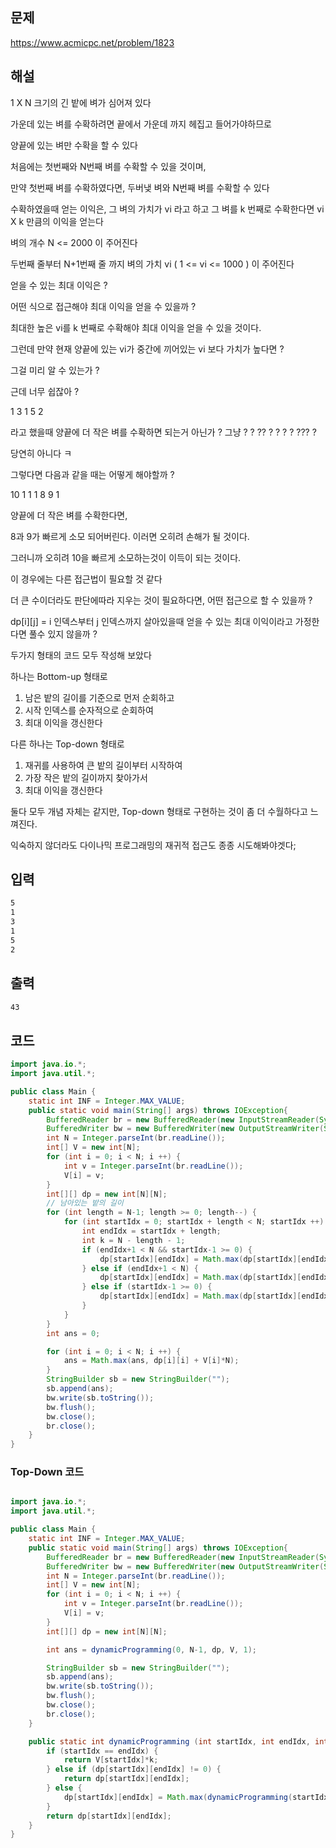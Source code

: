 ## 문제
https://www.acmicpc.net/problem/1823

## 해설

1 X N 크기의 긴 밭에 벼가 심어져 있다

가운데 있는 벼를 수확하려면 끝에서 가운데 까지 헤집고 들어가야하므로

양끝에 있는 벼만 수확을 할 수 있다

처음에는 첫번째와 N번째 벼를 수확할 수 있을 것이며,

만약 첫번째 벼를 수확하였다면, 두버냊 벼와 N번째 벼를 수확할 수 있다

수확하였을때 얻는 이익은, 그 벼의 가치가 vi 라고 하고 그 벼를 k 번째로 수확한다면 vi X k 만큼의 이익을 얻는다

벼의 개수 N <= 2000 이 주어진다

두번째 줄부터 N+1번째 줄 까지 벼의 가치 vi ( 1 <= vi <= 1000 ) 이 주어진다

얻을 수 있는 최대 이익은 ?

어떤 식으로 접근해야 최대 이익을 얻을 수 있을까 ?

최대한 높은 vi를 k 번째로 수확해야 최대 이익을 얻을 수 있을 것이다.

그런데 만약 현재 양끝에 있는 vi가 중간에 끼어있는 vi 보다 가치가 높다면 ?

그걸 미리 알 수 있는가 ?

근데 너무 쉽잖아 ?

1 3 1 5 2

라고 했을때 양끝에 더 작은 벼를 수확하면 되는거 아닌가 ? 그냥 ? ? ?? ? ? ? ? ??? ?

당연히 아니다 ㅋ

그렇다면 다음과 같을 때는 어떻게 해야할까 ?

10 1 1 1 8 9 1

양끝에 더 작은 벼를 수확한다면,

8과 9가 빠르게 소모 되어버린다. 이러면 오히려 손해가 될 것이다.

그러니까 오히려 10을 빠르게 소모하는것이 이득이 되는 것이다.

이 경우에는 다른 접근법이 필요할 것 같다

더 큰 수이더라도 판단에따라 지우는 것이 필요하다면, 어떤 접근으로 할 수 있을까 ?

dp[i][j] = i 인덱스부터 j 인덱스까지 살아있을때 얻을 수 있는 최대 이익이라고 가정한다면 풀수 있지 않을까 ?

두가지 형태의 코드 모두 작성해 보았다

하나는 Bottom-up 형태로

1. 남은 밭의 길이를 기준으로 먼저 순회하고
2. 시작 인덱스를 순자적으로 순회하여
3. 최대 이익을 갱신한다

다른 하나는 Top-down 형태로

1. 재귀를 사용하여 큰 밭의 길이부터 시작하여
2. 가장 작은 밭의 길이까지 찾아가서
3. 최대 이익을 갱신한다

둘다 모두 개념 자체는 같지만, Top-down 형태로 구현하는 것이 좀 더 수월하다고 느껴진다.

익숙하지 않더라도 다이나믹 프로그래밍의 재귀적 접근도 종종 시도해봐야겟다;

## 입력
```txt
5
1
3
1
5
2
```

## 출력
```txt
43
```

## 코드 
```java
import java.io.*;
import java.util.*;

public class Main {
    static int INF = Integer.MAX_VALUE;
    public static void main(String[] args) throws IOException{
        BufferedReader br = new BufferedReader(new InputStreamReader(System.in));
        BufferedWriter bw = new BufferedWriter(new OutputStreamWriter(System.out));
        int N = Integer.parseInt(br.readLine());
        int[] V = new int[N];
        for (int i = 0; i < N; i ++) {
            int v = Integer.parseInt(br.readLine());
            V[i] = v;
        }
        int[][] dp = new int[N][N];
        // 남아있는 밭의 길이
        for (int length = N-1; length >= 0; length--) {
            for (int startIdx = 0; startIdx + length < N; startIdx ++) {
                int endIdx = startIdx + length;
                int k = N - length - 1;
                if (endIdx+1 < N && startIdx-1 >= 0) {
                    dp[startIdx][endIdx] = Math.max(dp[startIdx][endIdx], Math.max(dp[startIdx-1][endIdx] + V[startIdx-1] * k, dp[startIdx][endIdx+1] + V[endIdx+1] * k));
                } else if (endIdx+1 < N) {
                    dp[startIdx][endIdx] = Math.max(dp[startIdx][endIdx], dp[startIdx][endIdx+1] + V[endIdx+1] * k);
                } else if (startIdx-1 >= 0) {
                    dp[startIdx][endIdx] = Math.max(dp[startIdx][endIdx], dp[startIdx-1][endIdx] + V[startIdx-1] * k);
                }
            }
        }
        int ans = 0;

        for (int i = 0; i < N; i ++) {
            ans = Math.max(ans, dp[i][i] + V[i]*N);
        }
        StringBuilder sb = new StringBuilder("");
        sb.append(ans);
        bw.write(sb.toString());
        bw.flush();
        bw.close();
        br.close();
    }
}
```

### Top-Down 코드
```java

import java.io.*;
import java.util.*;

public class Main {
    static int INF = Integer.MAX_VALUE;
    public static void main(String[] args) throws IOException{
        BufferedReader br = new BufferedReader(new InputStreamReader(System.in));
        BufferedWriter bw = new BufferedWriter(new OutputStreamWriter(System.out));
        int N = Integer.parseInt(br.readLine());
        int[] V = new int[N];
        for (int i = 0; i < N; i ++) {
            int v = Integer.parseInt(br.readLine());
            V[i] = v;
        }
        int[][] dp = new int[N][N];

        int ans = dynamicProgramming(0, N-1, dp, V, 1);

        StringBuilder sb = new StringBuilder("");
        sb.append(ans);
        bw.write(sb.toString());
        bw.flush();
        bw.close();
        br.close();
    }

    public static int dynamicProgramming (int startIdx, int endIdx, int[][] dp, int[] V, int k) {
        if (startIdx == endIdx) {
            return V[startIdx]*k;
        } else if (dp[startIdx][endIdx] != 0) {
            return dp[startIdx][endIdx];
        } else {
            dp[startIdx][endIdx] = Math.max(dynamicProgramming(startIdx+1, endIdx, dp, V, k+1) + V[startIdx]*k, dynamicProgramming(startIdx, endIdx-1, dp, V, k+1)+V[endIdx]*k);
        }
        return dp[startIdx][endIdx];
    }
}
```